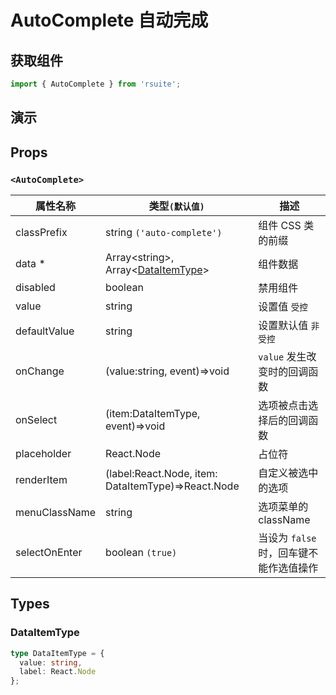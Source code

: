 # AutoComplete 自动完成

## 获取组件

```js
import { AutoComplete } from 'rsuite';
```

## 演示

<!--{demo}-->

## Props

### `<AutoComplete>`

| 属性名称      | 类型`(默认值)`                                                  | 描述                                    |
| ------------- | --------------------------------------------------------------- | --------------------------------------- |
| classPrefix   | string `('auto-complete')`                                      | 组件 CSS 类的前缀                       |
| data \*       | Array&lt;string&gt;, Array&lt;[DataItemType](#DataItemType)&gt; | 组件数据                                |
| disabled      | boolean                                                         | 禁用组件                                |
| value         | string                                                          | 设置值 `受控`                           |
| defaultValue  | string                                                          | 设置默认值 `非受控`                     |
| onChange      | (value:string, event)=>void                                     | `value` 发生改变时的回调函数            |
| onSelect      | (item:DataItemType, event)=>void                                | 选项被点击选择后的回调函数              |
| placeholder   | React.Node                                                      | 占位符                                  |
| renderItem    | (label:React.Node, item: DataItemType)=>React.Node              | 自定义被选中的选项                      |
| menuClassName | string                                                          | 选项菜单的 className                    |
| selectOnEnter | boolean `(true)`                                                | 当设为 `false` 时，回车键不能作选值操作 |

## Types

### DataItemType

```ts
type DataItemType = {
  value: string,
  label: React.Node
};
```
